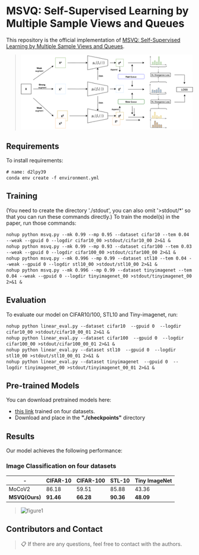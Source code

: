# MSVQ: Self-Supervised Learning by Multiple Sample Views and Queues

This repository is the official implementation of [MSVQ: Self-Supervised Learning by Multiple Sample Views and Queues](https://arxiv.org/abs/2030.12345). 

> ![figure1](./figures/msvq.png "MSVQ_overview")
> 

## Requirements
To install requirements:

 ```setup
 # name: d2lpy39
 conda env create -f environment.yml
 ```

## Training
(You need to create the directory './stdout', you can also omit '>stdout/*' so that you can run these commands directly.)
To train the model(s) in the paper, run those commands:

```train
nohup python msvq.py --mk 0.99 --mp 0.95 --dataset cifar10 --tem 0.04 --weak --gpuid 0 --logdir cifar10_00 >stdout/cifar10_00 2>&1 &
nohup python msvq.py --mk 0.99 --mp 0.93 --dataset cifar100 --tem 0.03 --weak --gpuid 0 --logdir cifar100_00 >stdout/cifar100_00 2>&1 &
nohup python msvq.py --mk 0.996 --mp 0.99 --dataset stl10 --tem 0.04 --weak --gpuid 0 --logdir stl10_00 >stdout/stl10_00 2>&1 &
nohup python msvq.py --mk 0.996 --mp 0.99 --dataset tinyimagenet --tem 0.04 --weak --gpuid 0 --logdir tinyimagenet_00 >stdout/tinyimagenet_00 2>&1 &
```

## Evaluation

To evaluate our model on CIFAR10/100, STL10 and Tiny-imagenet, run:
```eval
nohup python linear_eval.py --dataset cifar10  --gpuid 0  --logdir cifar10_00 >stdout/cifar10_00_01 2>&1 &
nohup python linear_eval.py --dataset cifar100  --gpuid 0  --logdir cifar100_00 >stdout/cifar100_00_01 2>&1 &
nohup python linear_eval.py --dataset stl10  --gpuid 0  --logdir stl10_00 >stdout/stl10_00_01 2>&1 &
nohup python linear_eval.py --dataset tinyimagenet  --gpuid 0  --logdir tinyimagenet_00 >stdout/tinyimagenet_00_01 2>&1 &
```

## Pre-trained Models

You can download pretrained models here:

- [this link](https://drive.google.com/file/d/1uFH5BfbVoLbEpw4MZJqtNbKmpATjrtV4/view?usp=sharing) trained on four datasets.
- Download and place in the **"./checkpoints"** directory

## Results

Our model achieves the following performance:

### Image Classification on four datasets

| -              | CIFAR-10  | CIFAR-100 | STL-10    | Tiny ImageNet |
|----------------|-----------|-----------|-----------|---------------|
| MoCoV2         | 86.18     | 59.51     | 85.88     | 43.36         |
| **MSVQ(Ours)** | **91.46** | **66.28** | **90.36** | **48.09**     |
> ![figure1](./figures/to_git.png "tsne")

## Contributors and Contact
>📋  If there are any questions, feel free to contact with the authors.
